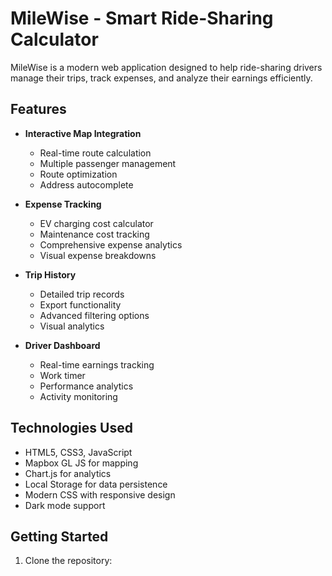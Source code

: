 # MileWise - Smart Ride-Sharing Calculator

MileWise is a modern web application designed to help ride-sharing drivers manage their trips, track expenses, and analyze their earnings efficiently.

## Features

- **Interactive Map Integration**
  - Real-time route calculation
  - Multiple passenger management
  - Route optimization
  - Address autocomplete

- **Expense Tracking**
  - EV charging cost calculator
  - Maintenance cost tracking
  - Comprehensive expense analytics
  - Visual expense breakdowns

- **Trip History**
  - Detailed trip records
  - Export functionality
  - Advanced filtering options
  - Visual analytics

- **Driver Dashboard**
  - Real-time earnings tracking
  - Work timer
  - Performance analytics
  - Activity monitoring

## Technologies Used

- HTML5, CSS3, JavaScript
- Mapbox GL JS for mapping
- Chart.js for analytics
- Local Storage for data persistence
- Modern CSS with responsive design
- Dark mode support

## Getting Started

1. Clone the repository:

